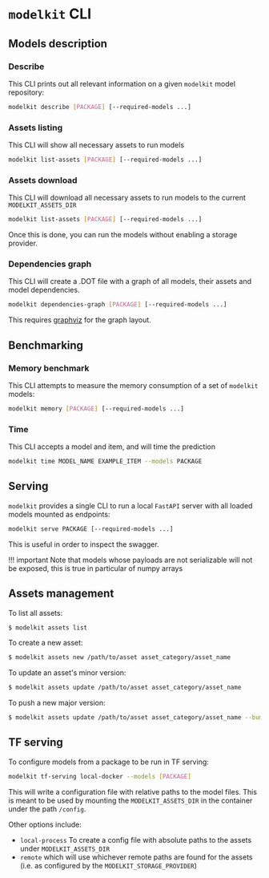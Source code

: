 # `modelkit` CLI

## Models description

### Describe

This CLI prints out all relevant information on a 
given `modelkit` model repository:
```sh
modelkit describe [PACKAGE] [--required-models ...]
```
### Assets listing

This CLI will show all necessary assets to run models
```sh
modelkit list-assets [PACKAGE] [--required-models ...]
```
### Assets download

This CLI will download all necessary assets to run models to the current `MODELKIT_ASSETS_DIR`
```sh
modelkit list-assets [PACKAGE] [--required-models ...]
```

Once this is done, you can run the models without enabling a storage provider.
### Dependencies graph

This CLI will create a .DOT file with a graph of all models,
their assets and model dependencies.
```sh
modelkit dependencies-graph [PACKAGE] [--required-models ...]
```
This requires [graphviz](https://graphviz.org/) for the graph layout. 


## Benchmarking

### Memory benchmark

This CLI attempts to measure the memory consumption 
of a set of `modelkit` models:
```sh
modelkit memory [PACKAGE] [--required-models ...]
```

### Time

This CLI accepts a model and item, and will time the prediction
```sh
modelkit time MODEL_NAME EXAMPLE_ITEM --models PACKAGE
```

## Serving

`modelkit` provides a single CLI to run a local `FastAPI` server with
all loaded models mounted as endpoints:
```sh
modelkit serve PACKAGE [--required-models ...]
```
This is useful in order to inspect the swagger.

!!! important
    Note that models whose payloads are not serializable will
    not be exposed, this is true in particular of numpy arrays

## Assets management

To list all assets:
```sh
$ modelkit assets list
```

To create a new asset:
```sh
$ modelkit assets new /path/to/asset asset_category/asset_name
```

To update an asset's minor version:

```sh
$ modelkit assets update /path/to/asset asset_category/asset_name
```

To push a new major version:
```sh
$ modelkit assets update /path/to/asset asset_category/asset_name --bump-major
```

## TF serving

To configure models from a package to be run in TF serving:
```sh
modelkit tf-serving local-docker --models [PACKAGE]
```

This will write a configuration file with relative paths to the model files. This is meant to be used by mounting the `MODELKIT_ASSETS_DIR` in the container under the path `/config`.

Other options include:
- `local-process` To create a config file with absolute paths to the assets under `MODELKIT_ASSETS_DIR`
- `remote` which will use whichever remote paths are found for the assets (i.e. as configured by the `MODELKIT_STORAGE_PROVIDER`)
